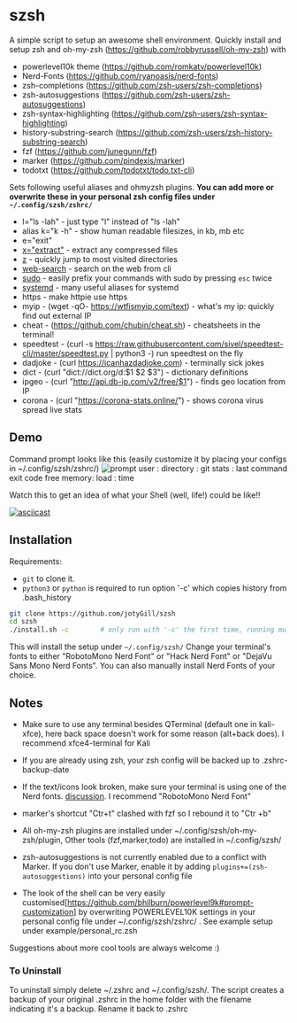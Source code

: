 # szsh
A simple script to setup an awesome shell environment.
Quickly install and setup zsh and oh-my-zsh (https://github.com/robbyrussell/oh-my-zsh) with
* powerlevel10k theme (https://github.com/romkatv/powerlevel10k)
* Nerd-Fonts (https://github.com/ryanoasis/nerd-fonts)
* zsh-completions (https://github.com/zsh-users/zsh-completions)
* zsh-autosuggestions (https://github.com/zsh-users/zsh-autosuggestions)
* zsh-syntax-highlighting (https://github.com/zsh-users/zsh-syntax-highlighting)    
* history-substring-search (https://github.com/zsh-users/zsh-history-substring-search)
* fzf (https://github.com/junegunn/fzf)
* marker (https://github.com/pindexis/marker)
* todotxt (https://github.com/todotxt/todo.txt-cli)

Sets following useful aliases and ohmyzsh plugins. **You can add more or overwrite these in your personal zsh config files under `~/.config/szsh/zshrc/`** 
* l="ls -lah"         - just type "l" instead of "ls -lah"
* alias k="k -h"	  - show human readable filesizes, in kb, mb etc
* e="exit"
* [x="extract"](https://github.com/ohmyzsh/ohmyzsh/tree/master/plugins/extract)         - extract any compressed files
* [z](https://github.com/ohmyzsh/ohmyzsh/tree/master/plugins/z)   - quickly jump to most visited directories
* [web-search](https://github.com/ohmyzsh/ohmyzsh/tree/master/plugins/web-search)    - search on the web from cli
* [sudo](https://github.com/ohmyzsh/ohmyzsh/tree/master/plugins/sudo)                - easily prefix your commands with sudo by pressing `esc` twice
* [systemd](https://github.com/ohmyzsh/ohmyzsh/tree/master/plugins/systemd)          - many useful aliases for systemd
* https               - make httpie use https
* myip - (wget -qO- https://wtfismyip.com/text)       - what's my ip: quickly find out external IP
* cheat - (https://github.com/chubin/cheat.sh)        - cheatsheets in the terminal!
* speedtest - (curl -s https://raw.githubusercontent.com/sivel/speedtest-cli/master/speedtest.py | python3 -) run speedtest on the fly
* dadjoke - (curl https://icanhazdadjoke.com)         - terminally sick jokes
* dict - (curl "dict://dict.org/d:$1 $2 $3")          - dictionary definitions
* ipgeo - (curl "http://api.db-ip.com/v2/free/$1")    - finds geo location from IP
* corona - (curl "https://corona-stats.online/")      - shows corona virus spread live stats

## Demo

Command prompt looks like this (easily customize it by placing your configs in ~/.config/szsh/zshrc/)
![prompt](https://user-images.githubusercontent.com/8462091/43674765-8bb13a76-9817-11e8-8b7b-16b8b1998408.png)
user :  directory  :  git stats : last command exit code                     free memory: load : time

Watch this to get an idea of what your Shell (well, life!) could be like!!

[![asciicast](https://asciinema.org/a/225226.svg)](https://asciinema.org/a/225226)


## Installation
Requirements:
* `git` to clone it.
* `python3` or `python` is required to run option '-c' which copies history from .bash_history

``` bash
git clone https://github.com/jotyGill/szsh
cd szsh
./install.sh -c        # only run with '-c' the first time, running multiple times will duplicate history entries
```
This will install the setup under `~/.config/szsh/`
Change your terminal's fonts to either "RobotoMono Nerd Font" or "Hack Nerd Font" or "DejaVu Sans Mono Nerd Fonts".
You can also manually install Nerd Fonts of your choice.

## Notes
* Make sure to use any terminal besides QTerminal (default one in kali-xfce), here back space doesn't work for some reason (alt+back does). I recommend xfce4-terminal for Kali

* If you are already using zsh, your zsh config will be backed up to .zshrc-backup-date

* If the text/icons look broken, make sure your terminal is using one of the Nerd fonts. [discussion](https://github.com/powerline/fonts/issues/185). I recommend "RobotoMono Nerd Font"

* marker's shortcut "Ctr+t" clashed with fzf so I rebound it to "Ctr +b"

* All oh-my-zsh plugins are installed under ~/.config/szsh/oh-my-zsh/plugin, Other tools (fzf,marker,todo) are installed in ~/.config/szsh/

* zsh-autosuggestions is not currently enabled due to a conflict with Marker. If you don't use Marker, enable it by adding `plugins+=(zsh-autosuggestions)` into your personal config file

* The look of the shell can be very easily customised[https://github.com/bhilburn/powerlevel9k#prompt-customization] by overwriting POWERLEVEL10K settings
in your personal config file under ~/.config/szsh/zshrc/ . See example setup under example/personal_rc.zsh

Suggestions about more cool tools are always welcome :)

### To Uninstall
To uninstall simply delete ~/.zshrc and ~/.config/szsh/. The script creates a backup of your original .zshrc in the home folder with the filename indicating it's a backup. Rename it back to .zshrc
